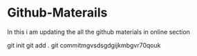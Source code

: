 # Github-Materails
In this i am updating the all the github materials in online section

git init
git add .
git commitmgvsdsgdgijkmbgvr70qouk

